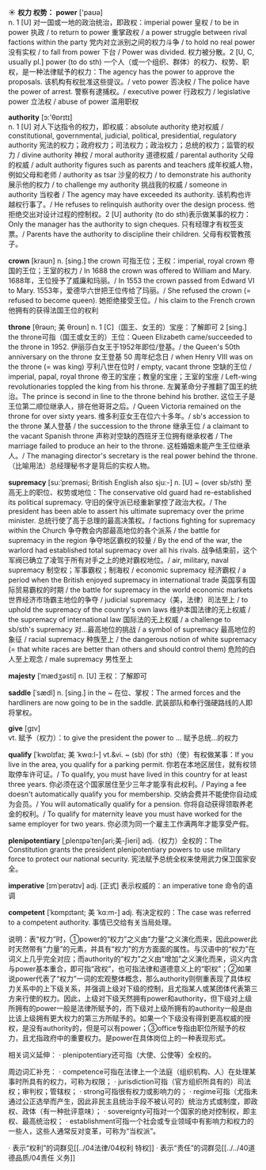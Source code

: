 ☀ <span class="category">**权力 权势：**</span>
<span class="vocabulary">**power**</span> ['paʊə]  
<span class="definition">n. 1 [U] 对一国或一地的政治统治，即政权：</span>imperial power 皇权 / to be in power 执政 / to return to power 重掌政权 / a power struggle between rival factions within the party 党内对立派别之间的权力斗争 / to hold no real power 没有实权 / to fall from power 下台 / Power was divided. 权力被分散。<span class="definition">2 [U, C, usually pl.] power (to do sth) 一个人（或一个组织、群体）的权力、权势、职权，是一种法律赋予的权力：</span>The agency has the power to approve the proposals. 该机构有权批准这些提议。/ veto power 否决权 / The police have the power of arrest. 警察有逮捕权。/ executive power 行政权力 / legislative power 立法权 / abuse of power 滥用职权

<span class="vocabulary">**authority**</span> [ɔ:'θɒrɪtɪ]  
<span class="definition">n. 1 [U] 对人下达指令的权力，即权威：</span>absolute authority 绝对权威 / constitutional, governmental, judicial, political, presidential, regulatory authority 宪法的权力；政府权力；司法权力；政治权力；总统的权力；监管的权力 / divine authority 神权 / moral authority 道德权威 / parental authority 父母的权威 / adult authority figures such as parents and teachers 成年权威人物，例如父母和老师 / authority as tsar 沙皇的权力 / to demonstrate his authority 展示他的权力 / to challenge my authority 挑战我的权威 / someone in authority 当权者 / The agency may have exceeded its authority. 该机构也许越权行事了。/ He refuses to relinquish authority over the design process. 他拒绝交出对设计过程的控制权。<span class="definition">2 [U] authority (to do sth)表示做某事的权力：</span>Only the manager has the authority to sign cheques. 只有经理才有权签支票。/ Parents have the authority to discipline their children. 父母有权管教孩子。
                 
<span class="vocabulary">**crown**</span> [kraʊn]
<span class="definition">n. [sing.] the crown 可指王位；王权：</span>imperial, royal crown 帝国的王位；王室的权力 / In 1688 the crown was offered to William and Mary. 1688年，王位授予了威廉和玛丽。/ In 1553 the crown passed from Edward VI to Mary. 1553年，爱德华六世把王位传给了玛丽。/ She refused the crown (= refused to become queen). 她拒绝接受王位。/ his claim to the French crown 他拥有的获得法国王位的权利
           
<span class="vocabulary">**throne**</span> [θrəʊn; 美 θroʊn]
<span class="definition">n. 1 [C]（国王、女王的）宝座：</span>了解即可 <span class="definition">2 [sing.] the throne可指（国王或女王的）王位：</span>Queen Elizabeth came/succeeded to the throne in 1952. 伊丽莎白女王于1952年即位/登基。/ the Queen's 50th anniversary on the throne 女王登基 50 周年纪念日 / when Henry VIII was on the throne (= was king) 亨利八世在位时 / empty, vacant throne 空缺的王位 / imperial, papal, royal throne 帝王的宝座；教皇的宝座；王室的宝座 / Left-wing revolutionaries toppled the king from his throne. 左翼革命分子推翻了国王的统治。The prince is second in line to the throne behind his brother. 这位王子是王位第二顺位继承人，排在他哥哥之后。/ Queen Victoria remained on the throne for over sixty years. 维多利亚女王在位六十多年。/ sb's accession to the throne 某人登基 / the succession to the throne 继承王位 / a claimant to the vacant Spanish throne 声称对空缺的西班牙王位拥有继承权者 / The marriage failed to produce an heir to the throne. 这桩婚姻未能产生王位继承人。/ The managing director's secretary is the real power behind the throne.（比喻用法）总经理秘书才是背后的实权人物。

<span class="vocabulary">**supremacy**</span> [su:ˈpreməsi; British English also sju:-]
<span class="definition">n. [U] ~ (over sb/sth) 至高无上的职位、权势或地位：</span>The conservative old guard had re-established its political supremacy. 守旧的保守派已经重新掌控了政治大权。/ The president has been able to assert his ultimate supremacy over the prime minister. 总统行使了高于总理的最高决策权。/ factions fighting for supremacy within the Church 争夺教会内部最高地位的各个派系 / the battle for supremacy in the region 争夺地区霸权的较量 / By the end of the war, the warlord had established total supremacy over all his rivals. 战争结束前，这个军阀已确立了凌驾于所有对手之上的绝对霸权地位。/ air, military, naval supremacy 制空权；军事霸权；制海权 / economic supremacy 经济霸权 / a period when the British enjoyed supremacy in international trade 英国享有国际贸易霸权的时期 / the battle for supremacy in the world economic markets 世界经济市场霸主地位的争夺 / judicial supremacy（美，法律）司法至上 / to uphold the supremacy of the country's own laws 维护本国法律的无上权威 / the supremacy of international law 国际法的无上权威 / a challenge to sb/sth's supremacy 对…最高地位的挑战 / a symbol of supremacy 最高地位的象征 / racial supremacy 种族至上 / the dangerous notion of white supremacy (= that white races are better than others and should control them) 危险的白人至上观念 / male supremacy 男性至上
           
<span class="vocabulary">**majesty**</span> [ˈmædʒəsti]
<span class="definition">n. [U] 王权：</span>了解即可           

<span class="vocabulary">**saddle**</span> [ˈsædl]
<span class="definition">n. [sing.] in the ~ 在位、掌权：</span>The armed forces and the hardliners are now going to be in the saddle. 武装部队和奉行强硬路线的人即将掌权。

<span class="vocabulary">**give**</span> [ɡɪv]  
<span class="definition">vt. 赋予（权力）：</span>to give the president the power to … 赋予总统…的权力
                      
<span class="vocabulary">**qualify**</span> [ˈkwɒlɪfaɪ; 美 ˈkwɑ:l-]
<span class="definition">vt.&vi. ~ (sb) (for sth)（使）有权做某事：</span>If you live in the area, you qualify for a parking permit. 你若在本地区居住，就有权领取停车许可证。/ To qualify, you must have lived in this country for at least three years. 你必须在这个国家居住至少三年才能享有此权利。/ Paying a fee doesn't automatically qualify you for membership. 交纳会费并不能使你自动成为会员。/ You will automatically qualify for a pension. 你将自动获得领取养老金的权利。/ To qualify for maternity leave you must have worked for the same employer for two years. 你必须为同一个雇主工作满两年才能享受产假。

<span class="vocabulary">**plenipotentiary**</span> [ˌplenɪpəˈtenʃəri;美-ʃieri]
<span class="definition">adj.（权力）全权的：</span>The Constitution grants the president plenipotentiary powers to use military force to protect our national security. 宪法赋予总统全权来使用武力保卫国家安全。
           
<span class="vocabulary">**imperative**</span> [ɪmˈperətɪv]
<span class="definition">adj. [正式] 表示权威的：</span>an imperative tone 命令的语调
           
<span class="vocabulary">**competent**</span> [ˈkɒmpɪtənt; 美 ˈkɑ:m-]
<span class="definition">adj. 有决定权的：</span>The case was referred to a competent authority. 事情已交给有关当局处理。

说明：表“权力”时，①power的“权力”之义由“力量”之义演化而来，因此power此时天然带有“力量”的元素，并具有“权力”的方方面面的属性。与汉语中的“权力”在词义上几乎完全对应；而authority的“权力”之义由“增加”之义演化而来，词义内含与power基本重合，即可指“政权”，也可指法律和道德意义上的“职权”；②如果说power代表了“权力”一词的宏观整体概念，那么authority则侧重表现了具体权力关系中的上下级关系，并强调上级对下级的控制，且尤指某人或某团体代表第三方来行使的权力。因此，上级对下级天然拥有power和authority，但下级对上级所拥有的power一般是法律所赋予的，而下级对上级所拥有的authority一般是由比该上级拥有更大权力的第三方所赋予的。如果一个下级没有得到更高权威的授权，是没有authority的，但是可以有power；③office专指由职位所赋予的权力，且尤指政府中的重要权力。是power在具体岗位上的一种表现形式。

相关词义延伸：
· plenipotentiary还可指（大使、公使等）全权的。

周边词汇补充：
· competence可指在法律上一个法庭（组织机构、人）在处理某事时所具有的权力，可称为权限；
· jurisdiction可指（官方组织所具有的）司法权；审判权；管辖权；
· strong可指很有权力或影响力的；
· regime可指（尤指未通过公正选举而产生，因此非民主且统治手段不被认可的）统治方式或制度，即政权、政体（有一种批评意味）；
· sovereignty可指对一个国家的绝对控制权，即主权、最高统治权；
· establishment可指一个社会或专业领域中有影响力和权力的一些人，这些人通常反对变革，可称为“当权派”。

· 表示“权利”的词群见[[../04法律/04权利 特权]]
· 表示“责任”的词群见[[../../40道德品质/04责任 义务]]
